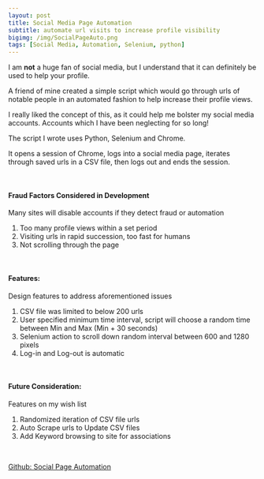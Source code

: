 ```yaml
---
layout: post
title: Social Media Page Automation
subtitle: automate url visits to increase profile visibility
bigimg: /img/SocialPageAuto.png
tags: [Social Media, Automation, Selenium, python]
---
```


I am **not** a huge fan of social media, but I understand that it can definitely be used to help your profile.

A friend of mine created a simple script which would go through urls of notable people in an automated fashion to help increase their profile views.

I really liked the concept of this, as it could help me bolster my social media accounts. Accounts which I have been neglecting for so long! 

The script I wrote uses Python, Selenium and Chrome.

It opens a session of Chrome, logs into a social media page, iterates through saved urls in a CSV file, then logs out and ends the session.

<br>

#### Fraud Factors Considered in Development
Many sites will disable accounts if they detect fraud or automation
1. Too many profile views within a set period 
2. Visiting urls in rapid succession, too fast for humans
3. Not scrolling through the page

<br>

#### Features:
Design features to address aforementioned issues
1. CSV file was limited to below 200 urls
2. User specified minimum time interval, script will choose a random time between Min and Max (Min + 30 seconds)  
3. Selenium action to scroll down random interval between 600 and 1280 pixels
4. Log-in and Log-out is automatic

<br>

#### Future Consideration:
Features on my wish list
1. Randomized iteration of CSV file urls
2. Auto Scrape urls to Update CSV files 
3. Add Keyword browsing to site for associations
<br>

[Github: Social Page Automation](https://github.com/rreddy404/SocialPageAutomation "Click Please")
